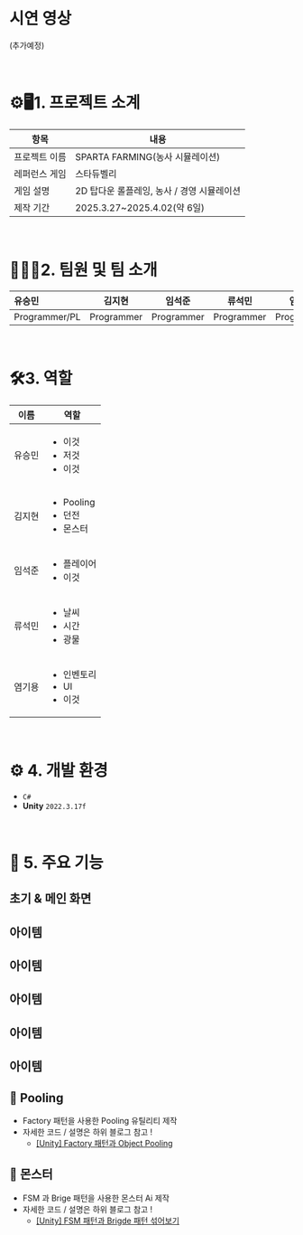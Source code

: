 
# 시연 영상
(추가예정)

<br>

# ⚙🖥️1. 프로젝트 소계
| 항목 | 내용 |
|------|------|
| 프로젝트 이름| SPARTA FARMING(농사 시뮬레이션) |
| 레퍼런스 게임 | 	스타듀벨리 |
| 게임 설명 | 2D 탑다운 롤플레잉, 농사 / 경영 시뮬레이션 |
| 제작 기간 | 2025.3.27~2025.4.02(약 6일)|

<br>

# 🧑‍🤝‍🧑2. 팀원 및 팀 소개

| 유승민 | 김지현 | 임석준 | 류석민 | 염기용|
|:------|------|------|------|------|
| Programmer/PL | Programmer | Programmer | Programmer | Programmer |

<br>

# 🛠️3. 역할
| 이름 | 역할 |
|------|------|
| 유승민 | <ul><li>이것</li><li>저것</li><li>이것</li></ul> |
| 김지현 | 	<ul><li>Pooling</li><li>던전</li><li>몬스터</li></ul> |
| 임석준 | <ul><li>플레이어</li><li>이것</li></ul> |
| 류석민 | <ul><li>날씨</li><li>시간</li><li>광물</li></ul> |
| 염기용 | <ul><li>인벤토리</li><li>UI</li><li>이것</li></ul> |

<br>

# ⚙️ 4. 개발 환경
- `C#`
- **Unity** `2022.3.17f` 

<br>

# 📌 5. 주요 기능
## 초기 & 메인 화면

## 아이템 

## 아이템 

## 아이템 

## 아이템 

## 아이템 

## 🌳 Pooling
 - Factory 패턴을 사용한 Pooling 유틸리티 제작 
 - 자세한 코드 / 설명은 하위 블로그 참고 ! 
    - [[Unity] Factory 패턴과 Object Pooling](https://youcheachae.tistory.com/69)

## 🎃 몬스터 
 - FSM 과 Brige 패턴을 사용한 몬스터 Ai 제작
 - 자세한 코드 / 설명은 하위 블로그 참고 ! 
    - [[Unity] FSM 패턴과 Brigde 패턴 섞어보기](https://youcheachae.tistory.com/71)
